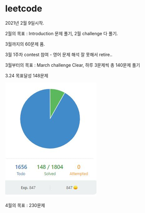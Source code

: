 leetcode
===== 

2021년 2월 9일시작.

2월의 목표 : Introduction 문제 풀기, 2월 challenge 다 풀기.

3월까지의 60문제 품. 

3월 1주차 contest 참여 - 영어 문제 해석 잘 못해서 retire..

3월부터의 목표 : March challenge Clear, 하루 3문제씩 총 140문제 풀기

3.24 목표달성 148문제

![](/march.JPG)  

4월의 목표 : 230문제



